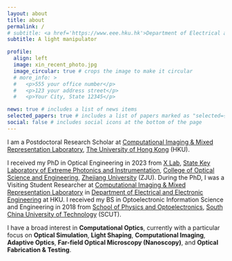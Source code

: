 ```yaml
---
layout: about
title: about
permalink: /
# subtitle: <a href='https://www.eee.hku.hk'>Department of Electrical and Electronic Engineering</a>.
subtitle: A light manipulator

profile:
  align: left
  image: xin_recent_photo.jpg
  image_circular: true # crops the image to make it circular
  # more_info: >
  #   <p>555 your office number</p>
  #   <p>123 your address street</p>
  #   <p>Your City, State 12345</p>

news: true # includes a list of news items
selected_papers: true # includes a list of papers marked as "selected={true}"
social: false # includes social icons at the bottom of the page
---
```


I am a Postdoctoral Research Scholar at [Computational Imaging & Mixed Representation Laboratory](https://hku.welight.fun), [The University of Hong Kong](https://www.hku.hk) (HKU).

I received my PhD in Optical Engineering in 2023 from [X Lab](https://www.haoxiang.ac.cn), [State Key Laboratory of Extreme Photonics and Instrumentation](http://www.moi-lab.zju.edu.cn/?lang=en), [College of Optical Science and Engineering](http://opt.zju.edu.cn/opten), [Zhejiang University](https://www.zju.edu.cn/english) (ZJU). During the PhD, I was a Visiting Student Researcher at [Computational Imaging & Mixed Representation Laboratory](https://hku.welight.fun) in [Department of Electrical and Electronic Engineering](https://www.eee.hku.hk) at HKU. I received my BS in Optoelectronic Information Science and Engineering in 2018 from [School of Physics and Optoelectronics](https://www2.scut.edu.cn/physics/), [South China University of Technology](https://www.scut.edu.cn/en) (SCUT).

I have a broad interest in **Computational Optics**, currently with a particular focus on **Optical Simulation**, **Light Shaping**, **Computational Imaging**, **Adaptive Optics**, **Far-field Optical Microscopy (Nanoscopy)**, and **Optical Fabrication & Testing**.